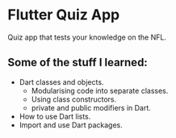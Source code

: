 # Flutter Quiz App

Quiz app that tests your knowledge on the NFL.

## Some of the stuff I learned:

- Dart classes and objects.
    - Modularising code into separate classes.
    - Using class constructors.
    - private and public modifiers in Dart.
- How to use Dart lists.
- Import and use Dart packages.
